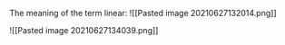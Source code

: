 The meaning of the term linear: 
![[Pasted image 20210627132014.png]]

![[Pasted image 20210627134039.png]]


				  